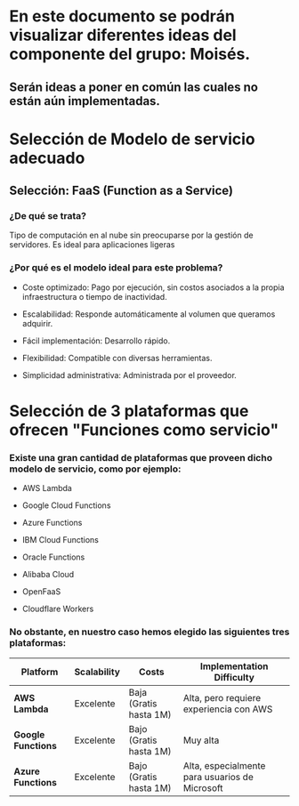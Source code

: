 # En este documento se podrán visualizar diferentes ideas del componente del grupo: Moisés.

## Serán ideas a poner en común las cuales no están aún implementadas.

# Selección de Modelo de servicio adecuado

## Selección: FaaS (Function as a Service)

### ¿De qué se trata?

Tipo de computación en al nube sin preocuparse por la gestión de servidores. Es ideal para aplicaciones ligeras

### ¿Por qué es el modelo ideal para este problema?

- Coste optimizado: Pago por ejecución, sin costos asociados a la propia infraestructura o tiempo de inactividad.

- Escalabilidad: Responde automáticamente al volumen que queramos adquirir.

- Fácil implementación: Desarrollo rápido.

- Flexibilidad: Compatible con diversas herramientas.

- Simplicidad administrativa: Administrada por el proveedor.

# Selección de 3 plataformas que ofrecen "Funciones como servicio"

### Existe una gran cantidad de plataformas que proveen dicho modelo de servicio, como por ejemplo:

- AWS Lambda

- Google Cloud Functions

- Azure Functions

- IBM Cloud Functions

- Oracle Functions

- Alibaba Cloud

- OpenFaaS

- Cloudflare Workers

### No obstante, en nuestro caso hemos elegido las siguientes tres plataformas:

| Platform             | Scalability | Costs                  | Implementation Difficulty                      |
| -------------------- | ----------- | ---------------------- | ---------------------------------------------- |
| **AWS Lambda**       | Excelente   | Baja (Gratis hasta 1M) | Alta, pero requiere experiencia con AWS        |
| **Google Functions** | Excelente   | Bajo (Gratis hasta 1M) | Muy alta                                       |
| **Azure Functions**  | Excelente   | Bajo (Gratis hasta 1M) | Alta, especialmente para usuarios de Microsoft |

